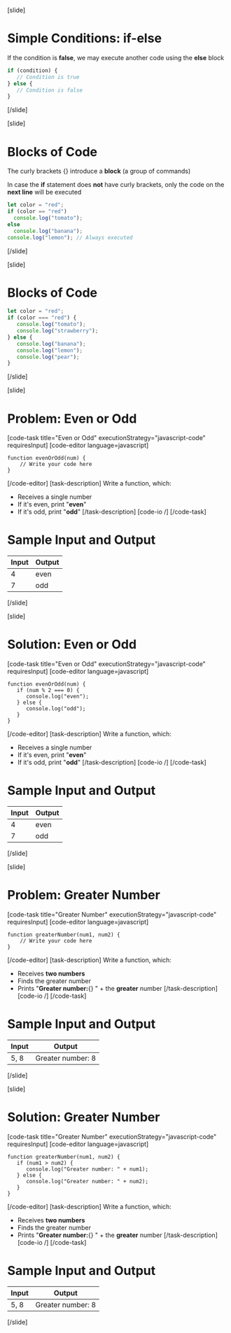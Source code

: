 [slide]
# Simple Conditions: if-else
If the condition is **false**, we may execute another code using the **еlse** block
```js
if (condition) {
   // Condition is true
} else {
   // Condition is false
}
```
[/slide]

[slide]
# Blocks of Code
The curly brackets \{\} introduce a **block** (a group of commands)

In case the **if** statement does **not** have curly brackets, only the code on the **next line** will be executed
```js
let color = "red";
if (color == "red") 
  console.log("tomato");
else
  console.log("banana");
console.log("lemon"); // Always executed
```
[/slide]

[slide]
# Blocks of Code
```js
let color = "red";
if (color === "red") {
   console.log("tomato");
   console.log("strawberry"); 
} else {
   console.log("banana");
   console.log("lemon");
   console.log("pear");
} 
```
[/slide]

[slide]
# Problem: Even or Odd
[code-task title="Even or Odd" executionStrategy="javascript-code" requiresInput]
[code-editor language=javascript]
```
function evenOrOdd(num) {
    // Write your code here
}
```
[/code-editor]
[task-description]
Write a function, which: 
* Receives a single number
* If it's even, print "**even**"
* If it's odd, print "**odd**"
[/task-description]
[code-io /]
[/code-task]
# Sample Input and Output
|Input|Output|
|-----|------|
|4|even|
|7|odd|
[/slide]

[slide]
# Solution: Even or Odd
[code-task title="Even or Odd" executionStrategy="javascript-code" requiresInput]
[code-editor language=javascript]
```
function evenOrOdd(num) {
   if (num % 2 === 0) {
      console.log("even");
   } else {
      console.log("odd");
   }
}
```
[/code-editor]
[task-description]
Write a function, which: 
* Receives a single number
* If it's even, print "**even**"
* If it's odd, print "**odd**"
[/task-description]
[code-io /]
[/code-task]
# Sample Input and Output
|Input|Output|
|-----|------|
|4|even|
|7|odd|
[/slide]

[slide]
# Problem: Greater Number
[code-task title="Greater Number" executionStrategy="javascript-code" requiresInput]
[code-editor language=javascript]
```
function greaterNumber(num1, num2) {
    // Write your code here
}
```
[/code-editor]
[task-description]
Write a function, which: 
* Receives **two numbers**
* Finds the greater number
* Prints "**Greater number:**\{\} " + the **greater** number
[/task-description]
[code-io /]
[/code-task]
# Sample Input and Output
|Input|Output|
|-----|------|
|5, 8|Greater number: 8|
[/slide]

[slide]
# Solution: Greater Number
[code-task title="Greater Number" executionStrategy="javascript-code" requiresInput]
[code-editor language=javascript]
```
function greaterNumber(num1, num2) {
   if (num1 > num2) {
      console.log("Greater number: " + num1);
   } else {
      console.log("Greater number: " + num2);
   }
}
```
[/code-editor]
[task-description]
Write a function, which: 
* Receives **two numbers**
* Finds the greater number
* Prints "**Greater number:**\{\} " + the **greater** number
[/task-description]
[code-io /]
[/code-task]
# Sample Input and Output
|Input|Output|
|-----|------|
|5, 8|Greater number: 8|
[/slide]